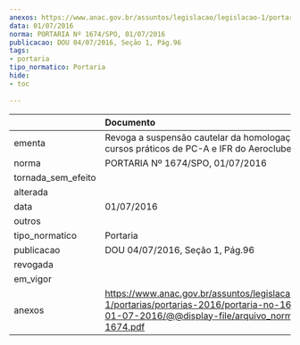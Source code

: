 ```yaml
---
anexos: https://www.anac.gov.br/assuntos/legislacao/legislacao-1/portarias/portarias-2016/portaria-no-1674-spo-01-07-2016/@@display-file/arquivo_norma/PA2016-1674.pdf
data: 01/07/2016
norma: PORTARIA Nº 1674/SPO, 01/07/2016
publicacao: DOU 04/07/2016, Seção 1, Pág.96
tags:
- portaria
tipo_normatico: Portaria
hide: 
- toc 
 
---
```


|                    | Documento                                                                                                                                                      |
|:-------------------|:---------------------------------------------------------------------------------------------------------------------------------------------------------------|
| ementa             | Revoga a suspensão cautelar da homologação dos cursos práticos de PC-A e IFR do Aeroclube de Canela.                                                           |
| norma              | PORTARIA Nº 1674/SPO, 01/07/2016                                                                                                                               |
| tornada_sem_efeito |                                                                                                                                                                |
| alterada           |                                                                                                                                                                |
| data               | 01/07/2016                                                                                                                                                     |
| outros             |                                                                                                                                                                |
| tipo_normatico     | Portaria                                                                                                                                                       |
| publicacao         | DOU 04/07/2016, Seção 1, Pág.96                                                                                                                                |
| revogada           |                                                                                                                                                                |
| em_vigor           |                                                                                                                                                                |
| anexos             | https://www.anac.gov.br/assuntos/legislacao/legislacao-1/portarias/portarias-2016/portaria-no-1674-spo-01-07-2016/@@display-file/arquivo_norma/PA2016-1674.pdf |